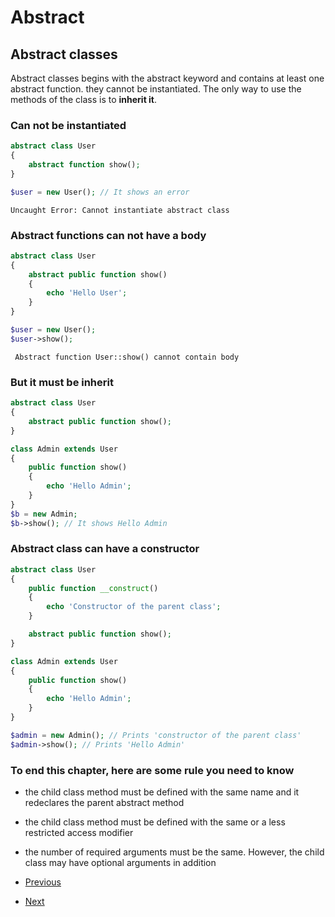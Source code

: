 # Abstract

## Abstract classes

Abstract classes begins with the abstract keyword and contains at least one abstract function. they cannot be instantiated. The only way to use the methods of the class is to **inherit it**. 

### Can not be instantiated

```php
abstract class User
{
    abstract function show();
}

$user = new User(); // It shows an error
```

```Uncaught Error: Cannot instantiate abstract class ```

### Abstract functions can not have a body

```php
abstract class User
{
    abstract public function show()
    {
        echo 'Hello User';
    }
}

$user = new User(); 
$user->show();
```

```  Abstract function User::show() cannot contain body ```

### But it must be inherit

```php
abstract class User
{
    abstract public function show();
}

class Admin extends User
{
    public function show()
    {
        echo 'Hello Admin';
    }
}
$b = new Admin;
$b->show(); // It shows Hello Admin
```

### Abstract class can have a constructor

```php
abstract class User
{
    public function __construct()
    {
        echo 'Constructor of the parent class';
    }

    abstract public function show();
}

class Admin extends User
{
    public function show()
    {
        echo 'Hello Admin';
    }
}

$admin = new Admin(); // Prints 'constructor of the parent class'
$admin->show(); // Prints 'Hello Admin'
```

### To end this chapter, here are some rule you need to know

- the child class method must be defined with the same name and it redeclares the parent abstract method
- the child class method must be defined with the same or a less restricted access modifier
- the number of required arguments must be the same. However, the child class may have optional arguments in addition

- [Previous](../04.heritage/readme.md)
- [Next](../06.static/readme.md)